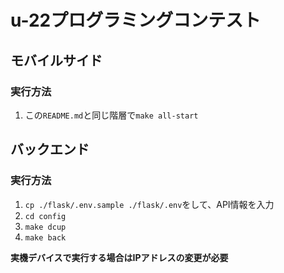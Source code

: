 # u-22プログラミングコンテスト

## モバイルサイド
### 実行方法

1. この`README.md`と同じ階層で`make all-start`

## バックエンド
### 実行方法

1. `cp ./flask/.env.sample ./flask/.env`をして、API情報を入力
2. `cd config`
3. `make dcup`
4. `make back`

**実機デバイスで実行する場合はIPアドレスの変更が必要**